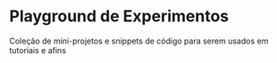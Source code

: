 # Playground de Experimentos
Coleção de mini-projetos e snippets de código para serem usados em tutoriais e afins